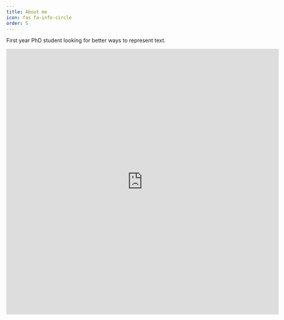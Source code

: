 ```yaml
---
title: About me
icon: fas fa-info-circle
order: 5
---
```


First year PhD student looking for better ways to represent text.

<iframe src="https://docs.google.com/gview?url=https://github.com/NathanGodey/nathangodey.github.io/raw/main/_includes/pdfs/cv_070723.pdf&embedded=true" style="width:718px; height:700px;" frameborder="0"></iframe>
